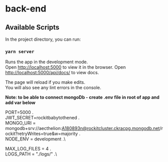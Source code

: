 # back-end
## Available Scripts

In the project directory, you can run:

### `yarn server`

Runs the app in the development mode.\
Open [http://localhost:5000](http://localhost:5000) to view it in the browser.
Open [http://localhost:5000/api/docs/](http://localhost:5000/api/docs/) to view docs.

The page will reload if you make edits.\
You will also see any lint errors in the console.

**Note: to be able to connect mongoDb - create .env file in root of app and add var below**

PORT=5000 .\
JWT_SECRET=rockitbabytothened .\
MONGO_URI = mongodb+srv://aecthelion:A180893n@rockitcluster.ckracpg.mongodb.net/rockit?retryWrites=true&w=majority .\
NODE_ENV = development .\

MAX_LOG_FILES = 4 .\
LOGS_PATH = "./logs/" .\
